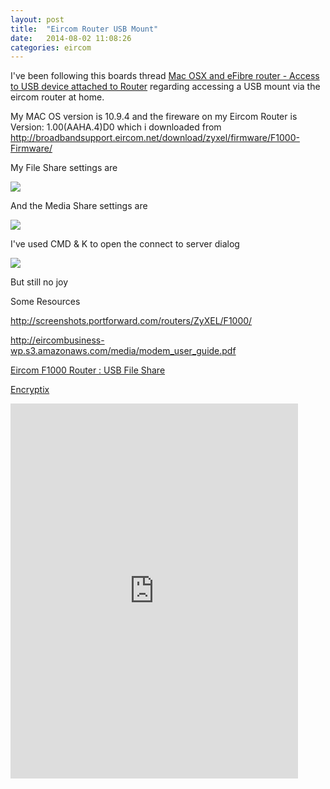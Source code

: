 ```yaml
---
layout: post
title:  "Eircom Router USB Mount"
date:   2014-08-02 11:08:26
categories: eircom
---
```


I've been following this boards thread [Mac OSX and eFibre router - Access to USB device attached to Router](http://www.boards.ie/vbulletin/showthread.php?t=2057111823) regarding accessing a USB mount via the eircom router at home.

My MAC OS version is 10.9.4 and the fireware on my Eircom Router is Version: 1.00(AAHA.4)D0 which i downloaded from http://broadbandsupport.eircom.net/download/zyxel/firmware/F1000-Firmware/

My File Share settings are

<img src="{{ site.url }}/assets/images/2014-08-02/file_share.png"/>

And the Media Share settings are

<img src="{{site.url}}/assets/images/2014-08-02/media_share.png"/>

I've used CMD & K to open the connect to server dialog

<img src="{{site.url}}/assets/images/2014-08-02/connect_to_server.png"/>

But still no joy

Some Resources

http://screenshots.portforward.com/routers/ZyXEL/F1000/

http://eircombusiness-wp.s3.amazonaws.com/media/modem_user_guide.pdf

[Eircom F1000 Router : USB File Share](http://www.boards.ie/vbulletin/showthread.php?t=2057109927)

[Encryptix](http://www.boards.ie/vbulletin/showpost.php?p=86600610&postcount=83)

<iframe width='460' height='600' frameborder='0' src='http://www.boards.ie/vbulletin/showpost.php?p=86600610&postcount=83'/>

http://www.boards.ie/vbulletin/showthread.php?p=86609237
